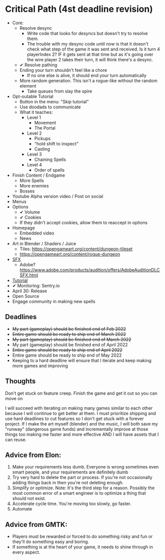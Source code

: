 # Critical Path (4st deadline revision)
- Core:
    - Resolve desync
        - Write code that looks for desyncs but doesn't try to resolve them.
        - The trouble with my desync code until now is that it doesn't check what step of the game it was sent and received.  Is it turn 4 playerIndex 2?  IF it gets sent at that time but as it's going over the wire player 2 takes their turn, it will think there's a desync.
    - ✔ Resolve pathing
    - Ending your turn shouldn't feel like a chore
        - If no one else is alive, it should end your turn automatically
    - More random generation.  This isn't a rogue-like without the random element
        - Take queues from slay the spire
- Opt-outable Tutorial 
    - Button in the menu: "Skip tutorial"
    - Use doodads to communicate
    - What it teaches:
        - Level 1
            - Movement
            - The Portal
        - Level 2
            - Pickups
            - "hold shift to inspect"
            - Casting
        - Level 3
            - Chaining Spells
        - Level 4
            - Order of spells
- Finish Content / Endgame
    - More Spells
    - More enemies
    - Bosses
- Youtube Alpha version video / Post on social
- Menus
- Options
    - ✔ Volume
    - ✔ Cookies
    - If they didn't accept cookies, allow them to reaccept in options
- Homepage
    - Embedded video
    - News
- Art in Blender / Shaders / Juice
    - Tiles: https://opengameart.org/content/dungeon-tileset
    - https://opengameart.org/content/rogue-dungeon
- [SFX](https://www.asoundeffect.com/sound-library/metamorphosis/)
    - Adobe? https://www.adobe.com/products/audition/offers/AdobeAuditionDLCSFX.html
- [Tutorial](https://www.youtube.com/watch?v=-GV814cWiAw)
- ✔ Monitoring: Sentry.io
- April 30: Release
- Open Source
- Engage community in making new spells

## Deadlines
- ~~My part (gameplay) should be finished end of Feb 2022~~
- ~~Entire game should be ready to ship end of March 2022~~
- ~~My part (gameplay) should be finished end of March 2022~~
- My part (gameplay) should be finished end of April 2022
- ~~Entire game should be ready to ship end of April 2022~~
- Entire game should be ready to ship end of May 2022
- Keeping to a hard deadline will ensure that I iterate and keep making more games and improving
## Thoughts
Don't get stuck on feature creep.  Finish the game and get it out so you can move on

I will succeed with iterating on making many games similar to each other because I will continue to get better at them.  I must prioritize shipping and use hard deadlines to cut features so I don't get stuck with a forever project.
If I make the art myself (blender) and the music, I will both save my "runway" (dangerous game funds) and incrementally improve at those things too making me faster and more effective AND I will have assets that I can reuse.

## Advice from Elon:
1. Make your requirements less dumb.  Everyone is wrong sometimes even smart people, and your requirements are definitely dumb
2. Try very hard to delete the part or process.  If you're not occasionally adding things back in then you're not deleting enough.
3. Simplify or optimize.  Note: It's the third step for a reason. Possibly the most common error of a smart engineer is to optimize a thing that should not exist.
4. Accelerate cycle time.  You're moving too slowly, go faster.
5. Automate

## Advice from GMTK:
- Players must be rewarded or forced to do something risky and fun or they'll do something easy and boring.
- If something is at the heart of your game, it needs to shine through in every aspect.